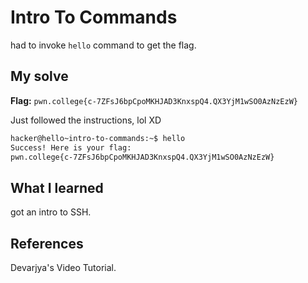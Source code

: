 # Intro To Commands
had to invoke `hello` command to get the flag.
## My solve
**Flag:** `pwn.college{c-7ZFsJ6bpCpoMKHJAD3KnxspQ4.QX3YjM1wSO0AzNzEzW}`

Just followed the instructions, lol XD


```bash
hacker@hello~intro-to-commands:~$ hello
Success! Here is your flag:
pwn.college{c-7ZFsJ6bpCpoMKHJAD3KnxspQ4.QX3YjM1wSO0AzNzEzW}

```


## What I learned
got an intro to SSH.

## References 
Devarjya's Video Tutorial.